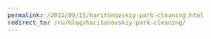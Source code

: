 ```yaml
---
permalink: /2012/09/15/haritonovskiy-park-cleaning.html
redirect_to: /ru/blog/haritonovskiy-park-cleaning/
---
```

